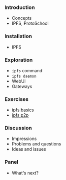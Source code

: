 ### Introduction

- Concepts
- IPFS, ProtoSchool

### Installation

- IPFS

### Exploration

- ```ipfs``` command
- ```ipfs daemon```
- WebUI
- Gateways

### Exercises

- [ipfs basics](../exercises/IPFS-Basics.md)
- [ipfs p2p](../exercises/IPFS-P2P.md)

### Discussion

- Impressions
- Problems and questions
- Ideas and issues

### Panel

- What's next?

